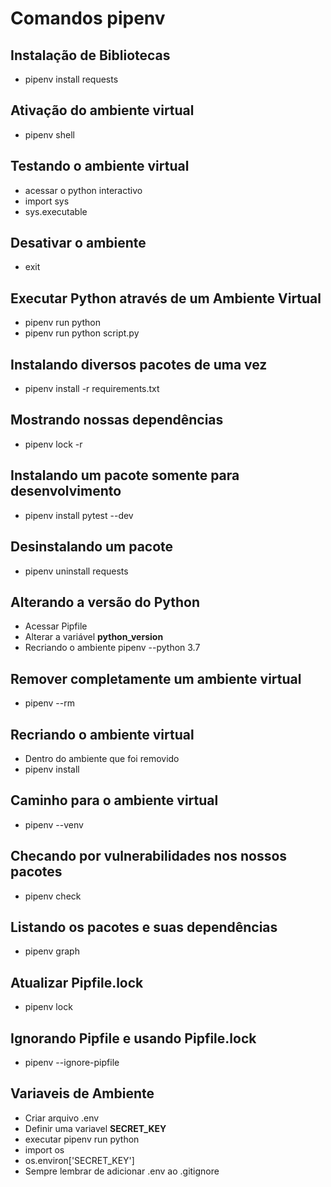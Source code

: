 # Comandos pipenv

## Instalação de Bibliotecas

- pipenv install requests 

## Ativação do ambiente virtual

- pipenv shell

## Testando o ambiente virtual

- acessar o python interactivo
- import sys
- sys.executable

## Desativar o ambiente

- exit

## Executar Python através de um Ambiente Virtual

- pipenv run python
- pipenv run python script.py

## Instalando diversos pacotes de uma vez

- pipenv install -r requirements.txt

## Mostrando nossas dependências

- pipenv lock -r

## Instalando um pacote somente para desenvolvimento

- pipenv install pytest --dev

## Desinstalando um pacote

- pipenv uninstall requests

## Alterando a versão do Python

- Acessar Pipfile
- Alterar a variável **python_version** 
- Recriando o ambiente pipenv --python 3.7

## Remover completamente um ambiente virtual

- pipenv --rm

## Recriando o ambiente virtual

- Dentro do ambiente que foi removido
- pipenv install

## Caminho para o ambiente virtual

- pipenv --venv

## Checando por vulnerabilidades nos nossos pacotes

- pipenv check

## Listando os pacotes e suas dependências

- pipenv graph

## Atualizar Pipfile.lock

- pipenv lock

## Ignorando Pipfile e usando Pipfile.lock

- pipenv --ignore-pipfile

## Variaveis de Ambiente

- Criar arquivo .env
- Definir uma variavel **SECRET_KEY**
- executar pipenv run python
- import os
- os.environ['SECRET_KEY']
- Sempre lembrar de adicionar .env ao .gitignore